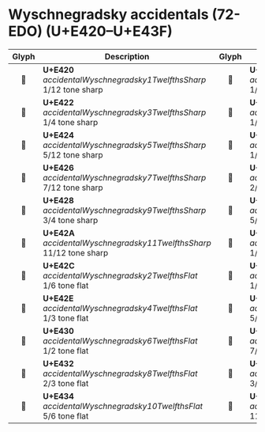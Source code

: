Wyschnegradsky accidentals (72-EDO) (U+E420–U+E43F)
===================================================

| **Glyph** | **Description** | **Glyph** | **Description**
| :-------: | --------------- | :-------: | ---------------
|<span class="bravura_large">&#xe420;</span> | **U+E420**<br/>*accidentalWyschnegradsky1TwelfthsSharp*<br/>1/12 tone sharp | <span class="bravura_large">&#xe421;</span> | **U+E421**<br/>*accidentalWyschnegradsky2TwelfthsSharp*<br/>1/6 tone sharp
|<span class="bravura_large">&#xe422;</span> | **U+E422**<br/>*accidentalWyschnegradsky3TwelfthsSharp*<br/>1/4 tone sharp | <span class="bravura_large">&#xe423;</span> | **U+E423**<br/>*accidentalWyschnegradsky4TwelfthsSharp*<br/>1/3 tone sharp
|<span class="bravura_large">&#xe424;</span> | **U+E424**<br/>*accidentalWyschnegradsky5TwelfthsSharp*<br/>5/12 tone sharp | <span class="bravura_large">&#xe425;</span> | **U+E425**<br/>*accidentalWyschnegradsky6TwelfthsSharp*<br/>1/2 tone sharp
|<span class="bravura_large">&#xe426;</span> | **U+E426**<br/>*accidentalWyschnegradsky7TwelfthsSharp*<br/>7/12 tone sharp | <span class="bravura_large">&#xe427;</span> | **U+E427**<br/>*accidentalWyschnegradsky8TwelfthsSharp*<br/>2/3 tone sharp
|<span class="bravura_large">&#xe428;</span> | **U+E428**<br/>*accidentalWyschnegradsky9TwelfthsSharp*<br/>3/4 tone sharp | <span class="bravura_large">&#xe429;</span> | **U+E429**<br/>*accidentalWyschnegradsky10TwelfthsSharp*<br/>5/6 tone sharp
|<span class="bravura_large">&#xe42a;</span> | **U+E42A**<br/>*accidentalWyschnegradsky11TwelfthsSharp*<br/>11/12 tone sharp | <span class="bravura_large">&#xe42b;</span> | **U+E42B**<br/>*accidentalWyschnegradsky1TwelfthsFlat*<br/>1/12 tone flat
|<span class="bravura_large">&#xe42c;</span> | **U+E42C**<br/>*accidentalWyschnegradsky2TwelfthsFlat*<br/>1/6 tone flat | <span class="bravura_large">&#xe42d;</span> | **U+E42D**<br/>*accidentalWyschnegradsky3TwelfthsFlat*<br/>1/4 tone flat
|<span class="bravura_large">&#xe42e;</span> | **U+E42E**<br/>*accidentalWyschnegradsky4TwelfthsFlat*<br/>1/3 tone flat | <span class="bravura_large">&#xe42f;</span> | **U+E42F**<br/>*accidentalWyschnegradsky5TwelfthsFlat*<br/>5/12 tone flat
|<span class="bravura_large">&#xe430;</span> | **U+E430**<br/>*accidentalWyschnegradsky6TwelfthsFlat*<br/>1/2 tone flat | <span class="bravura_large">&#xe431;</span> | **U+E431**<br/>*accidentalWyschnegradsky7TwelfthsFlat*<br/>7/12 tone flat
|<span class="bravura_large">&#xe432;</span> | **U+E432**<br/>*accidentalWyschnegradsky8TwelfthsFlat*<br/>2/3 tone flat | <span class="bravura_large">&#xe433;</span> | **U+E433**<br/>*accidentalWyschnegradsky9TwelfthsFlat*<br/>3/4 tone flat
|<span class="bravura_large">&#xe434;</span> | **U+E434**<br/>*accidentalWyschnegradsky10TwelfthsFlat*<br/>5/6 tone flat | <span class="bravura_large">&#xe435;</span> | **U+E435**<br/>*accidentalWyschnegradsky11TwelfthsFlat*<br/>11/12 tone flat